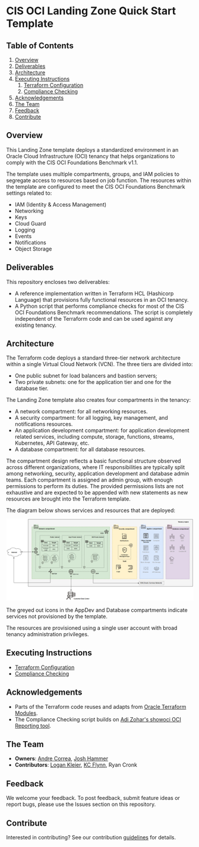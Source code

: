 # CIS OCI Landing Zone Quick Start Template

## Table of Contents
1. [Overview](#overview)
1. [Deliverables](#deliverables)
1. [Architecture](#architecture)
1. [Executing Instructions](#instructions)
    1. [Terraform Configuration](terraform.md)
    1. [Compliance Checking](compliance-script.md)
1. [Acknowledgements](#acknowledgements)
1. [The Team](#team)
1. [Feedback](#feedback)
1. [Contribute](#contribute)

## <a name="overview"></a>Overview
This Landing Zone template deploys a standardized environment in an Oracle Cloud Infrastructure (OCI) tenancy that helps organizations to comply with the CIS OCI Foundations Benchmark v1.1.    

The template uses multiple compartments, groups, and IAM policies to segregate access to resources based on job function. The resources within the template are configured to meet the CIS OCI Foundations Benchmark settings related to:

- IAM (Identity & Access Management)
- Networking
- Keys
- Cloud Guard
- Logging
- Events
- Notifications
- Object Storage

 ## <a name="deliverables"></a>Deliverables
 This repository encloses two deliverables:

- A reference implementation written in Terraform HCL (Hashicorp Language) that provisions fully functional resources in an OCI tenancy.
- A Python script that performs compliance checks for most of the CIS OCI Foundations Benchmark recommendations. The script is completely independent of the Terraform code and can be used against any existing tenancy.

 ## <a name="architecture"></a>Architecture 
 The Terraform code deploys a standard three-tier network architecture within a single Virtual Cloud Network (VCN). The three tiers are divided into:
 
 - One public subnet for load balancers and bastion servers;
 - Two private subnets: one for the application tier and one for the database tier.
 
 The Landing Zone template also creates four compartments in the tenancy:
 
 - A network compartment: for all networking resources.
 - A security compartment: for all logging, key management, and notifications resources. 
 - An application development compartment: for application development related services, including compute, storage, functions, streams, Kubernetes, API Gateway, etc. 
 - A database compartment: for all database resources. 

The compartment design reflects a basic functional structure observed across different organizations, where IT responsibilities are typically split among networking, security, application development and database admin teams. Each compartment is assigned an admin group, with enough permissions to perform its duties. The provided permissions lists are not exhaustive and are expected to be appended with new statements as new resources are brought into the Terraform template.

The diagram below shows services and resources that are deployed:

![Architecture](images/Architecture.png)

The greyed out icons in the AppDev and Database compartments indicate services not provisioned by the template.

The resources are provisioned using a single user account with broad tenancy administration privileges.

## <a name="instructions"></a>Executing Instructions

- [Terraform Configuration](terraform.md)
- [Compliance Checking](compliance-script.md)

## <a name="acknowledgements"></a>Acknowledgements
- Parts of the Terraform code reuses and adapts from [Oracle Terraform Modules](https://github.com/oracle-terraform-modules).
- The Compliance Checking script builds on [Adi Zohar's showoci OCI Reporting tool](https://github.com/adizohar/showoci).

## <a name="team"></a>The Team
- **Owners**: [Andre Correa](https://github.com/andrecorreaneto), [Josh Hammer](https://github.com/Halimer)
- **Contributors**: [Logan Kleier](https://github.com/herosjourney), [KC Flynn](https://github.com/flynnkc), Ryan Cronk 

## <a name="feedback">Feedback
We welcome your feedback. To post feedback, submit feature ideas or report bugs, please use the Issues section on this repository.	

## <a name="contribute"></a>Contribute

Interested in contributing?  See our contribution [guidelines](CONTRIBUTING.md) for details.